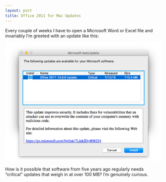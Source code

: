 ```yaml
---
layout: post
title: Office 2011 for Mac Updates
---
```


Every couple of weeks I have to open a Microsoft Word or Excel file and invariably I’m greeted with an update like this:

![Mac Office 2011 Update Screenshot](/blog/images/2016/07/office-2011-mac-update.png)

How is it possible that software from five years ago regularly needs “critical” updates that weigh in at over 100 MB? I’m genuinely curious.